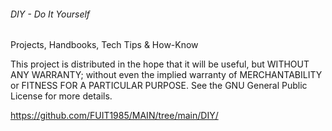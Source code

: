 ###### DIY - Do It Yourself

Projects, Handbooks, Tech Tips & How-Know

This project is distributed in the hope that it will be useful, but WITHOUT ANY WARRANTY; without even the implied warranty of MERCHANTABILITY or FITNESS FOR A PARTICULAR PURPOSE. See the GNU General Public License for more details.

https://github.com/FUIT1985/MAIN/tree/main/DIY/
